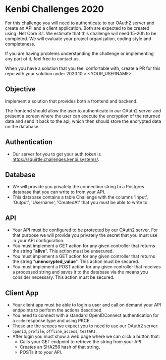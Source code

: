 # Kenbi Challenges 2020

For this challenge you will need to authenticate to our OAuth2 server and create an API and a client application.
Both are expected to be created using .Net Core 3.1.
We estimate that this challenge will need 15-20h to be completed.
We will evaluate your project organization, coding style and completeness.

If you are having problems understanding the challenge or implementing any part of it, feel free to contact us.

When you have a solution that you feel confortable with, create a PR for this repo with your solution under 2020.10 > <YOUR_USERNAME>.

## Objective
Implement a solution that provides both a frontend and backend.

The frontend should allow the user to authenticate in our OAuth2 server and present a screen where the user can execute the encryption of the returned data and send it back to the api, which then should store the encrypted data on the database.

## Authentication

* Our server for you to get your auth token is https://squirtle.challenges.kenbi.systems/.

## Database

* We will provide you privately the connection string to a Postgres database that you can write to from your API.
* This database contains a table Challenge with the columns 'Input', 'Output', 'Username', 'CreatedAt' that you must be able to write to.

## API

* Your API must be configured to be protected by our OAuth2 server. For that purpose we will provide you privately the secret that you must use in your API configuration.
* You must implement a GET action for any given controller that returns the string "**alive**". This action must be unsecured.
* You must implement a GET action for any given controller that returns the string "**unencrypted_value**". This action must be secured.
* You must implement a POST action for any given controller that receives a processed string and saves it to the database via the means you consider necessary. This action must be secured.

## Client App

* Your client app must be able to login a user and call on demand your API endpoints to perform the actions described.
* You need to connect with a standard OpenIDConnect authentication for a `code` response type and using PKCE.
* These are the scopes we expect you to need to use our OAuth2 server: `openid`, `profile`, `offline_access`, `testAPI`.
* After login you must show a web page where we can click a button that:
  * Calls your GET endpoint to retrieve the string from your API.
  * Creates an SHA256 hash of that string.
  * POSTs it to your API.
